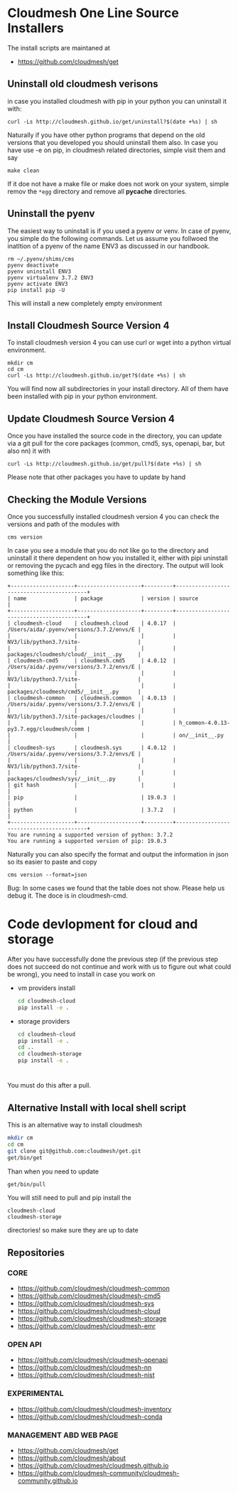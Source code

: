 # Cloudmesh One Line Source Installers 


The install scripts are maintaned at

* <https://github.com/cloudmesh/get>

## Uninstall old cloudmesh verisons

in case you installed cloudmesh with pip in your python you can uninstall it with:

    curl -Ls http://cloudmesh.github.io/get/uninstall?$(date +%s) | sh

Naturally if you have other python programs that depend on the old versions that
you developed you should uninstall them also. In case you have use -e on pip, in
cloudmesh related directories, simple visit them and say

    make clean

If it doe not have a make file or make does not work on your system, simple
remov the `*egg` directory and remove all __pycache__ directories.

## Uninstall the pyenv

The easiest way to uninstall is if you used a pyenv or venv. In case of pyenv,
you simple do the following commands. Let us assume you follwoed the inatltion
of a pyenv of the name ENV3 as discussed in our handbook.

    rm ~/.pyenv/shims/cms
    pyenv deactivate
    pyenv uninstall ENV3
    pyenv virtualenv 3.7.2 ENV3
    pyenv activate ENV3
    pip install pip -U

This will install a new completely empty environment

## Install Cloudmesh Source Version 4

To install cloudmesh version 4 you can use curl or wget into a python virtual
environment.

    mkdir cm
    cd cm
    curl -Ls http://cloudmesh.github.io/get?$(date +%s) | sh 
    
You will find now all subdirectories in your install directory. All of them have been 
installed with pip in your python environment.    

## Update Cloudmesh Source Version 4

Once you have installed the source code in the directory, you can update via a
git pull for the core packages (common, cmd5, sys, openapi, bar, but also nn) it
with

    curl -Ls http://cloudmesh.github.io/get/pull?$(date +%s) | sh
    
  Please note that other packages you have to update by hand


## Checking the Module Versions

Once you successfully installed cloudmesh version 4 you can check the versions
and path of the modules with

    cms version

In case you see a module that you do not like go to the directory and uninstall
it there dependent on how you installed it, either with pipi uninstall or
removing the pycach and egg files in the directory. The output will look something like  this:

```
+--------------------+--------------------+---------+------------------------------------------+
| name               | package            | version | source                                   |
+--------------------+--------------------+---------+------------------------------------------+
| cloudmesh-cloud    | cloudmesh.cloud    | 4.0.17  | /Users/aida/.pyenv/versions/3.7.2/envs/E |
|                    |                    |         | NV3/lib/python3.7/site-                  |
|                    |                    |         | packages/cloudmesh/cloud/__init__.py     |
| cloudmesh-cmd5     | cloudmesh.cmd5     | 4.0.12  | /Users/aida/.pyenv/versions/3.7.2/envs/E |
|                    |                    |         | NV3/lib/python3.7/site-                  |
|                    |                    |         | packages/cloudmesh/cmd5/__init__.py      |
| cloudmesh-common   | cloudmesh.common   | 4.0.13  | /Users/aida/.pyenv/versions/3.7.2/envs/E |
|                    |                    |         | NV3/lib/python3.7/site-packages/cloudmes |
|                    |                    |         | h_common-4.0.13-py3.7.egg/cloudmesh/comm |
|                    |                    |         | on/__init__.py                           |
| cloudmesh-sys      | cloudmesh.sys      | 4.0.12  | /Users/aida/.pyenv/versions/3.7.2/envs/E |
|                    |                    |         | NV3/lib/python3.7/site-                  |
|                    |                    |         | packages/cloudmesh/sys/__init__.py       |
| git hash           |                    |         |                                          |
| pip                |                    | 19.0.3  |                                          |
| python             |                    | 3.7.2   |                                          |
+--------------------+--------------------+---------+------------------------------------------+
You are running a supported version of python: 3.7.2
You are running a supported version of pip: 19.0.3
```

Naturally you can also specify the format and output the information in json so its easier to paste and copy

    cms version --format=json

Bug: In some cases we found that the table does not show. Please help us debug
it. The doce is in cloudmesh-cmd.



# Code devlopment for cloud and storage

After you have successfully done the previous step (if the previous step does
not succeed do not continue and work with us to figure out what could be wrong),
you need to install in case you work on 

* vm providers install 

  ```bash
  cd cloudmesh-cloud 
  pip install -e .
  ```
  
* storage providers

  ```bash
  cd cloudmesh-cloud 
  pip install -e . 
  cd .. 
  cd cloudmesh-storage 
  pip install -e .
#

You must do this after a pull.

## Alternative Install with local shell script

This is an alternative way to install cloudmesh

```bash
mkdir cm
cd cm
git clone git@github.com:cloudmesh/get.git
get/bin/get
```

Than when you need to update

```bash
get/bin/pull
```

You will still need to pull and pip install the 

```
cloudmesh-cloud
cloudmesh-storage
```

directories! so make sure they are up to date

## Repositories

### CORE

* https://github.com/cloudmesh/cloudmesh-common
* https://github.com/cloudmesh/cloudmesh-cmd5
* https://github.com/cloudmesh/cloudmesh-sys
* https://github.com/cloudmesh/cloudmesh-cloud
* https://github.com/cloudmesh/cloudmesh-storage
* https://github.com/cloudmesh/cloudmesh-emr

### OPEN API

* https://github.com/cloudmesh/cloudmesh-openapi
* https://github.com/cloudmesh/cloudmesh-nn
* https://github.com/cloudmesh/cloudmesh-nist

### EXPERIMENTAL

* https://github.com/cloudmesh/cloudmesh-inventory
* https://github.com/cloudmesh/cloudmesh-conda

### MANAGEMENT ABD WEB PAGE

* https://github.com/cloudmesh/get
* https://github.com/cloudmesh/about
* https://github.com/cloudmesh/cloudmesh.github.io
* https://github.com/cloudmesh-community/cloudmesh-community.github.io
